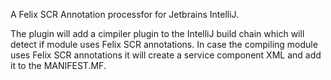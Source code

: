 A Felix SCR Annotation processfor for Jetbrains IntelliJ.

The plugin will add a cimpiler plugin to the IntelliJ build chain which will detect if module uses Felix SCR annotations. 
In case the compiling module uses Felix SCR annotations it will create a service component XML and add it to the MANIFEST.MF.
